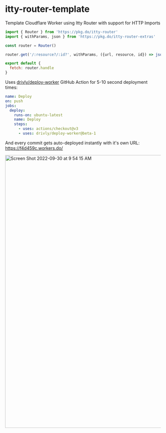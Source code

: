 # itty-router-template
Template Cloudflare Worker using Itty Router with support for HTTP Imports

```javascript
import { Router } from 'https://pkg.do/itty-router'
import { withParams, json } from 'https://pkg.do/itty-router-extras'

const router = Router()

router.get('/:resource?/:id?', withParams, ({url, resource, id}) => json({ helloFrom: url, resource, id}))

export default {
  fetch: router.handle
}
```

Uses [drivly/deploy-worker](https://github.com/marketplace/actions/deploy-worker) GitHub Action for 5-10 second deployment times:

```yaml
name: Deploy
on: push
jobs:
  deploy:
    runs-on: ubuntu-latest
    name: Deploy
    steps:
      - uses: actions/checkout@v3
      - uses: drivly/deploy-worker@beta-1
```

And every commit gets auto-deployed instantly with it's own URL: <https://f4d459c.workers.do/>

[<img width="880" alt="Screen Shot 2022-09-30 at 9 54 15 AM" src="https://user-images.githubusercontent.com/4130910/193297600-6aac75df-b9da-41e8-b8b2-c4c85ed63e8e.png">](https://f4d459c.workers.do/)

